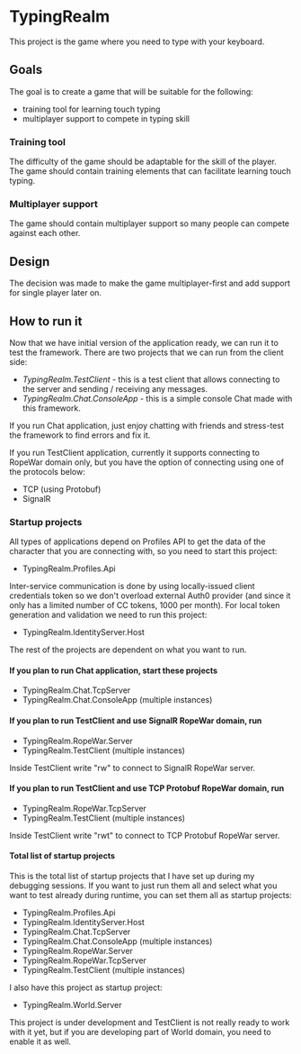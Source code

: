 # TypingRealm

This project is the game where you need to type with your keyboard.

## Goals

The goal is to create a game that will be suitable for the following:

- training tool for learning touch typing
- multiplayer support to compete in typing skill

### Training tool

The difficulty of the game should be adaptable for the skill of the player. The
game should contain training elements that can facilitate learning touch typing.

### Multiplayer support

The game should contain multiplayer support so many people can compete against
each other.

## Design

The decision was made to make the game multiplayer-first and add support for
single player later on.

## How to run it

Now that we have initial version of the application ready, we can run it to
test the framework. There are two projects that we can run from the client
side:

- *TypingRealm.TestClient* - this is a test client that allows connecting to
the server and sending / receiving any messages.
- *TypingRealm.Chat.ConsoleApp* - this is a simple console Chat made with this
framework.

If you run Chat application, just enjoy chatting with friends and stress-test
the framework to find errors and fix it.

If you run TestClient application, currently it supports connecting to RopeWar
domain only, but you have the option of connecting using one of the protocols
below:

- TCP (using Protobuf)
- SignalR

### Startup projects

All types of applications depend on Profiles API to get the data of the
character that you are connecting with, so you need to start this project:

- TypingRealm.Profiles.Api

Inter-service communication is done by using locally-issued client
credentials token so we don't overload external Auth0 provider (and since it
only has a limited number of CC tokens, 1000 per month). For local token
generation and validation we need to run this project:

- TypingRealm.IdentityServer.Host

The rest of the projects are dependent on what you want to run.

#### If you plan to run Chat application, start these projects

- TypingRealm.Chat.TcpServer
- TypingRealm.Chat.ConsoleApp (multiple instances)

#### If you plan to run TestClient and use SignalR RopeWar domain, run

- TypingRealm.RopeWar.Server
- TypingRealm.TestClient (multiple instances)

Inside TestClient write "rw" to connect to SignalR RopeWar server.

#### If you plan to run TestClient and use TCP Protobuf RopeWar domain, run

- TypingRealm.RopeWar.TcpServer
- TypingRealm.TestClient (multiple instances)

Inside TestClient write "rwt" to connect to TCP Protobuf RopeWar server.

#### Total list of startup projects

This is the total list of startup projects that I have set up during my
debugging sessions. If you want to just run them all and select what you want
to test already during runtime, you can set them all as startup projects:

- TypingRealm.Profiles.Api
- TypingRealm.IdentityServer.Host
- TypingRealm.Chat.TcpServer
- TypingRealm.Chat.ConsoleApp (multiple instances)
- TypingRealm.RopeWar.Server
- TypingRealm.RopeWar.TcpServer
- TypingRealm.TestClient (multiple instances)

I also have this project as startup project:

- TypingRealm.World.Server

This project is under development and TestClient is not really ready to work
with it yet, but if you are developing part of World domain, you need to enable
it as well.
